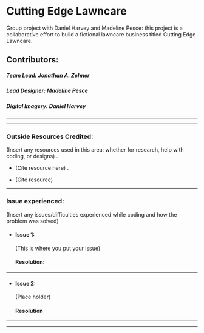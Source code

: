 <img />  

# Cutting Edge Lawncare
Group project with Daniel Harvey and Madeline Pesce: this project is a collaborative effort to build a fictional lawncare business titled Cutting Edge Lawncare.  

## Contributors:  
##### Team Lead: Jonathan A. Zehner
##### Lead Designer: Madeline Pesce
##### Digital Imagery: Daniel Harvey  
___  
___

  
### Outside Resources Credited:   

(Insert any resources used in this area: whether for research, help with coding, or designs) .   

* <p>(Cite resource here) . 
* <p>(Cite resource)   

___


### Issue experienced:

(Insert any issues/difficulties experienced while coding and how the problem was solved)   

* #### Issue 1:  
   <p> (This is where you put your issue)  

   #### Resolution:   
___

* #### Issue 2:
   <p> (Place holder)   

   #### Resolution


___  
___



